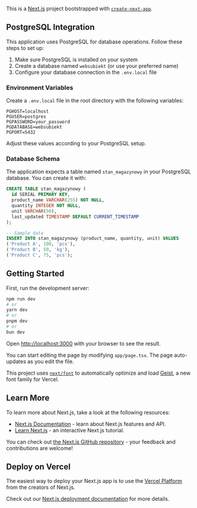 This is a [Next.js](https://nextjs.org) project bootstrapped with [`create-next-app`](https://nextjs.org/docs/app/api-reference/cli/create-next-app).

## PostgreSQL Integration

This application uses PostgreSQL for database operations. Follow these steps to set up:

1. Make sure PostgreSQL is installed on your system
2. Create a database named `websubiekt` (or use your preferred name)
3. Configure your database connection in the `.env.local` file

### Environment Variables

Create a `.env.local` file in the root directory with the following variables:

```
PGHOST=localhost
PGUSER=postgres
PGPASSWORD=your_password
PGDATABASE=websubiekt
PGPORT=5432
```

Adjust these values according to your PostgreSQL setup.

### Database Schema

The application expects a table named `stan_magazynowy` in your PostgreSQL database. You can create it with:

```sql
CREATE TABLE stan_magazynowy (
  id SERIAL PRIMARY KEY,
  product_name VARCHAR(255) NOT NULL,
  quantity INTEGER NOT NULL,
  unit VARCHAR(50),
  last_updated TIMESTAMP DEFAULT CURRENT_TIMESTAMP
);

-- Sample data
INSERT INTO stan_magazynowy (product_name, quantity, unit) VALUES
('Product A', 100, 'pcs'),
('Product B', 50, 'kg'),
('Product C', 75, 'pcs');
```

## Getting Started

First, run the development server:

```bash
npm run dev
# or
yarn dev
# or
pnpm dev
# or
bun dev
```

Open [http://localhost:3000](http://localhost:3000) with your browser to see the result.

You can start editing the page by modifying `app/page.tsx`. The page auto-updates as you edit the file.

This project uses [`next/font`](https://nextjs.org/docs/app/building-your-application/optimizing/fonts) to automatically optimize and load [Geist](https://vercel.com/font), a new font family for Vercel.

## Learn More

To learn more about Next.js, take a look at the following resources:

- [Next.js Documentation](https://nextjs.org/docs) - learn about Next.js features and API.
- [Learn Next.js](https://nextjs.org/learn) - an interactive Next.js tutorial.

You can check out [the Next.js GitHub repository](https://github.com/vercel/next.js) - your feedback and contributions are welcome!

## Deploy on Vercel

The easiest way to deploy your Next.js app is to use the [Vercel Platform](https://vercel.com/new?utm_medium=default-template&filter=next.js&utm_source=create-next-app&utm_campaign=create-next-app-readme) from the creators of Next.js.

Check out our [Next.js deployment documentation](https://nextjs.org/docs/app/building-your-application/deploying) for more details.
